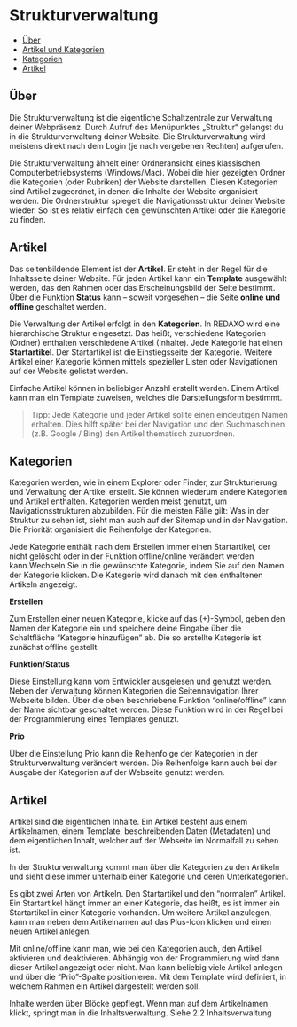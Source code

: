 # Strukturverwaltung

- [Über](#ueber)
- [Artikel und Kategorien](#artikel_und_kategorien)
- [Kategorien](#kategorien)
- [Artikel](#artikel)

<a name="ueber"></a>
## Über

Die Strukturverwaltung ist die eigentliche Schaltzentrale zur Verwaltung deiner Webpräsenz. Durch Aufruf des Menüpunktes „Struktur“ gelangst du in die Strukturverwaltung deiner Website. Die Strukturverwaltung wird meistens direkt nach dem Login (je nach vergebenen Rechten) aufgerufen. 

Die Strukturverwaltung ähnelt einer Ordneransicht eines klassischen Computerbetriebsystems (Windows/Mac). Wobei die hier gezeigten Ordner die Kategorien (oder Rubriken) der Website darstellen.  Diesen Kategorien sind Artikel zugeordnet, in denen die Inhalte der Website organisiert werden. Die Ordnerstruktur spiegelt die Navigationsstruktur deiner Website wieder. So ist es relativ einfach den gewünschten Artikel oder die Kategorie zu finden.

<a name="artikel_und_kategorien"></a>
## Artikel

Das seitenbildende Element ist der **Artikel**. Er steht in der Regel für die Inhaltsseite deiner Website. Für jeden Artikel kann ein **Template** ausgewählt werden, das den Rahmen oder das Erscheinungsbild der Seite bestimmt. Über die Funktion **Status** kann – soweit vorgesehen – die Seite **online und offline** geschaltet werden.

Die Verwaltung der Artikel erfolgt in den **Kategorien**. In REDAXO wird eine hierarchische Struktur eingesetzt. Das heißt, verschiedene Kategorien (Ordner) enthalten verschiedene Artikel (Inhalte). Jede Kategorie hat einen **Startartikel**. Der Startartikel ist die Einstiegsseite der Kategorie. Weitere Artikel einer Kategorie können mittels spezieller Listen oder Navigationen auf der Website gelistet werden. 

Einfache Artikel können in beliebiger Anzahl erstellt werden. Einem Artikel kann man ein Template zuweisen, welches die Darstellungsform bestimmt. 

> Tipp: Jede Kategorie und jeder Artikel sollte einen eindeutigen Namen erhalten. Dies hilft später bei der Navigation und den Suchmaschinen (z.B. Google / Bing) den Artikel thematisch zuzuordnen. 

<a name="kategorien"></a>
## Kategorien

Kategorien werden, wie in einem Explorer oder Finder, zur Strukturierung und Verwaltung der Artikel erstellt. Sie können wiederum andere Kategorien und Artikel enthalten. Kategorien werden meist genutzt, um Navigationsstrukturen abzubilden. Für die meisten Fälle gilt: Was in der Struktur zu sehen ist, sieht man auch auf der Sitemap und in der Navigation. Die Priorität organisiert die Reihenfolge der Kategorien.

Jede Kategorie enthält nach dem Erstellen immer einen Startartikel, der nicht gelöscht oder in der Funktion offline/online verändert werden kann.Wechseln Sie in die gewünschte Kategorie, indem Sie auf den Namen der Kategorie klicken. Die Kategorie wird danach mit den enthaltenen Artikeln angezeigt.


**Erstellen**

Zum Erstellen einer neuen Kategorie, klicke auf das (+)-Symbol, geben den Namen der Kategorie ein und speichere deine Eingabe über die Schaltfläche “Kategorie hinzufügen” ab. Die so erstellte Kategorie ist zunächst offline gestellt. 

**Funktion/Status**

Diese Einstellung kann vom Entwickler ausgelesen und genutzt werden. Neben der Verwaltung können Kategorien die Seitennavigation Ihrer Webseite bilden. Über die oben beschriebene Funktion “online/offline” kann der Name sichtbar geschaltet werden. Diese Funktion wird in der Regel bei der Programmierung eines Templates genutzt.



**Prio**

Über die Einstellung Prio kann die Reihenfolge der Kategorien in der Strukturverwaltung verändert werden. Die Reihenfolge kann auch bei der Ausgabe der Kategorien auf der Webseite genutzt werden.

<a name="artikel"></a>
## Artikel

Artikel sind die eigentlichen Inhalte. Ein Artikel besteht aus einem Artikelnamen, einem Template, beschreibenden Daten (Metadaten) und dem eigentlichen Inhalt, welcher auf der Webseite im Normalfall zu sehen ist.

In der Strukturverwaltung kommt man über die Kategorien zu den Artikeln und sieht diese immer unterhalb einer Kategorie und deren Unterkategorien.

Es gibt zwei Arten von Artikeln. Den Startartikel und den “normalen” Artikel. Ein Startartikel hängt immer an einer Kategorie, das heißt, es ist immer ein Startartikel in einer Kategorie vorhanden. Um weitere Artikel anzulegen, kann man neben dem Artikelnamen auf das Plus-Icon klicken und einen neuen Artikel anlegen.

Mit online/offline kann man, wie bei den Kategorien auch, den Artikel aktivieren und deaktivieren. Abhängig von der Programmierung wird dann dieser Artikel angezeigt oder nicht. Man kann beliebig viele Artikel anlegen und über die “Prio”-Spalte positionieren. Mit dem Template wird definiert, in welchem Rahmen ein Artikel dargestellt werden soll.

Inhalte werden über Blöcke gepflegt. Wenn man auf dem Artikelnamen klickt, springt man in die Inhaltsverwaltung. Siehe 2.2 Inhaltsverwaltung



